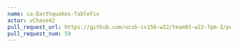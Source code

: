 ```yaml
---
name: ca-Earthquakes-TableFix
actor: vChase42
pull_request_url: https://github.com/ucsb-cs156-w22/team03-w22-7pm-3/pull/59
pull_request_num: 59
---
```

